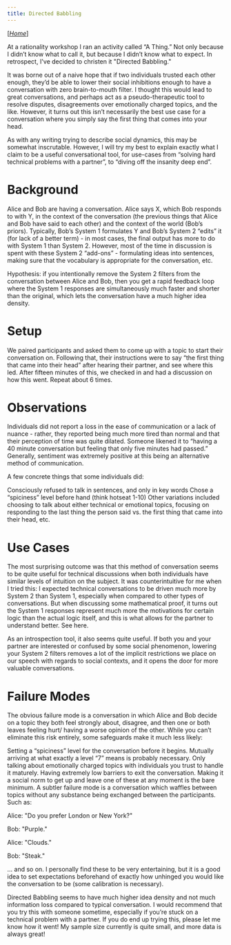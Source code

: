 ```yaml
---
title: Directed Babbling
---
```


[*[Home](/)*]

At a rationality workshop I ran an activity called “A Thing.” Not only because I didn’t know what to call it, but because I didn’t know what to expect. In retrospect, I've decided to christen it "Directed Babbling."

It was borne out of a naive hope that if two individuals trusted each other enough, they’d be able to lower their social inhibitions enough to have a conversation with zero brain-to-mouth filter. I thought this would lead to great conversations, and perhaps act as a pseudo-therapeutic tool to resolve disputes, disagreements over emotionally charged topics, and the like. However, it turns out this isn’t necessarily the best use case for a conversation where you simply say the first thing that comes into your head.

As with any writing trying to describe social dynamics, this may be somewhat inscrutable. However, I will try my best to explain exactly what I claim to be a useful conversational tool, for use-cases  from “solving hard technical problems with a partner”, to “diving off the insanity deep end”. 

# Background
Alice and Bob are having a conversation. Alice says X, which Bob responds to with Y,  in the context of the conversation (the previous things that Alice and Bob have said to each other) and the context of the world (Bob’s priors). Typically, Bob’s System 1 formulates Y and Bob’s System 2 “edits” it (for lack of a better term) - in most cases, the final output has more to do with System 1 than System 2. However, most of the time in discussion is spent with these System 2 “add-ons” - formulating ideas into sentences, making sure that the vocabulary is appropriate for the conversation, etc. 

Hypothesis: if you intentionally remove the System 2 filters from the conversation between Alice and Bob, then you get a rapid feedback loop where the System 1 responses are simultaneously much faster and shorter than the original, which lets the conversation have a much higher idea density. 

# Setup
We paired participants and asked them to come up with a topic to start their conversation on. Following that, their instructions were to say “the first thing that came into their head” after hearing their partner, and see where this led. After fifteen minutes of this, we checked in and had a discussion on how this went. Repeat about 6 times. 

# Observations
Individuals did not report a loss in the ease of communication or a lack of nuance - rather, they reported being much more tired than normal and that their perception of time was quite dilated. Someone likened it to “having a 40 minute conversation but feeling that only five minutes had passed.” Generally, sentiment was extremely positive at this being an alternative method of communication.

A few concrete things that some individuals did:

Consciously refused to talk in sentences, and only in key words
Chose a “spiciness” level before hand (think hotseat 1-10)
Other variations included choosing to talk about either technical or emotional topics, focusing on responding to the last thing the person said vs. the first thing that came into their head, etc. 

# Use Cases
The most surprising outcome was that this method of conversation seems to be quite useful for technical discussions when both individuals have similar levels of intuition on the subject. It was counterintuitive for me when I tried this: I expected technical conversations to be driven much more by System 2 than System 1, especially when compared to other types of conversations. But when discussing some mathematical proof, it turns out the System 1 responses represent much more the motivations for certain logic than the actual logic itself, and this is what allows for the partner to understand better. See here.

As an introspection tool, it also seems quite useful. If both you and your partner are interested or confused by some social phenomenon, lowering your System 2 filters removes a lot of the implicit restrictions we place on our speech with regards to social contexts, and it opens the door for more valuable conversations.

# Failure Modes
The obvious failure mode is a conversation in which  Alice and Bob decide on a topic they both feel strongly about, disagree, and then one or both leaves feeling hurt/ having a worse opinion of the other. While you can’t eliminate this risk entirely, some safeguards make it much less likely:

Setting a “spiciness” level for the conversation before it begins.
Mutually arriving at what exactly a level “7” means is probably necessary.
Only talking about emotionally charged topics with individuals you trust to handle it maturely.
Having extremely low barriers to exit the conversation. Making it a social norm to get up and leave one of these at any moment is the bare minimum.
A subtler failure mode is a conversation which waffles between topics without any substance being exchanged between the participants. Such as:

Alice: "Do you prefer London or New York?"

Bob: "Purple."

Alice: "Clouds."

Bob: "Steak."

… and so on. I personally find these to be very entertaining, but it is a good idea to set expectations beforehand of exactly how unhinged you would like the conversation to be (some calibration is necessary).

 

Directed Babbling seems to have much higher idea density and not much information loss compared to typical conversation. I would recommend that you try this with someone sometime, especially if you’re stuck on a technical problem with a partner. If you do end up trying this, please let me know how it went! My sample size currently is quite small, and more data is always great!
